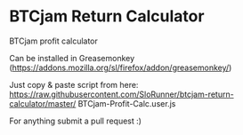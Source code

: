 BTCjam Return Calculator
========================

BTCjam profit calculator


Can be installed in Greasemonkey (https://addons.mozilla.org/sl/firefox/addon/greasemonkey/)

Just copy & paste script from here: https://raw.githubusercontent.com/SloRunner/btcjam-return-calculator/master/ BTCjam-Profit-Calc.user.js

For anything submit a pull request :)

